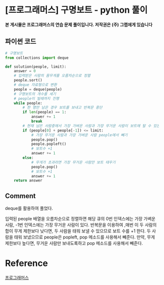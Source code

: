 # [프로그래머스] 구명보트 - python 풀이

**본 게시물은 프로그래머스의 연습 문제 풀이입니다. 저작권은 (주) 그랩에게 있습니다**



## 파이썬 코드

```python
# 구명보트
from collections import deque

def solution(people, limit):
    answer = 0
    # 입력받은 사람의 몸무게를 오름차순으로 정렬
    people.sort()
    # deque 자료형으로 변환
    people = deque(people)
    # 구명보트의 개수를 세기
    # people이 빌때까지 진행
    while people:
        # 한 명만 남은 경우 보트를 보내고 반복문 중단
        if len(people) == 1:
            answer += 1
            break
        # 현재 남은 사람중에서 가장 가벼운 사람과 가장 무거운 사람이 보트에 탈 수 있는 지 검사
        if (people[0] + people[-1]) <= limit:
            # 가장 무거운 사람과 가장 가벼운 사람 people에서 빼기
            people.pop()
            people.popleft()
            # 보트수 +1
            answer += 1
        else:
            # 무게가 초과라면 가장 무거운 사람만 보트 태우기
            people.pop()
            # 보트수 +1
            answer += 1
    return answer
```



## Comment

deque를 활용하여 풀었다.

입력된 people 배열을 오름차순으로 정렬하면 해당 큐의 0번 인덱스에는 가장 가벼운 사람, -1번 인덱스에는 가장 무거운 사람이 있다. 반복문을 이용하여 ,매번 이 두 사람의 합이 무게 제한보다 낮다면, 두 사람을 태워 보낼 수 있으므로 보트 수를 +1 한다. 두 사람을 태워 보냈으므로 people은 popleft, pop 메소드를 사용해서 빼준다. 만약, 무게 제한보다 높다면, 무거운 사람만 보내도록하고 pop 메소드를 사용해서 빼준다.

# Reference

[프로그래머스](https://programmers.co.kr)


